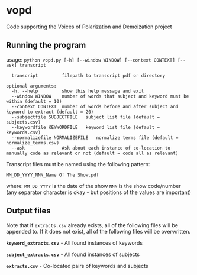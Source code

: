 # vopd
Code supporting the Voices of Polarization and Demoization project

## Running the program

usage: `python vopd.py [-h] [--window WINDOW] [--context CONTEXT] [--ask] transcript`

```positional arguments:
  transcript         filepath to transcript pdf or directory

optional arguments:
  -h, --help         show this help message and exit
  --window WINDOW    number of words that subject and keyword must be within (default = 10)
  --context CONTEXT  number of words before and after subject and keyword to extract (default = 20)
  --subjectfile SUBJECTFILE   subject list file (default = subjects.csv)
  --keywordfile KEYWORDFILE   keyword list file (default = keywords.csv)
  --normalizefile NORMALIZEFILE   normalize terms file (default = normalize_terms.csv)
  --ask              Ask about each instance of co-location to manually code as relevant or not (default = code all as relevant)
```

Transcript files must be named using the following pattern:

`MM_DD_YYYY_NNN_Name Of The Show.pdf`

where:
`MM_DD_YYYY` is the date of the show
`NNN` is the show code/number
(any separator character is okay - but positions of the values are important)


## Output files

Note that if `extracts.csv` already exists, all of the following files will be appended to.  If it does not exist,
all of the following files will be overwritten.

**`keyword_extracts.csv`** - All found instances of keywords

**`subject_extracts.csv`** - All found instances of subjects

**`extracts.csv`** - Co-located pairs of keywords and subjects



